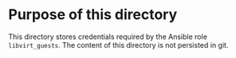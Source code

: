 # Purpose of this directory

This directory stores credentials required by the Ansible role `libvirt_guests`.
The content of this directory is not persisted in git.
